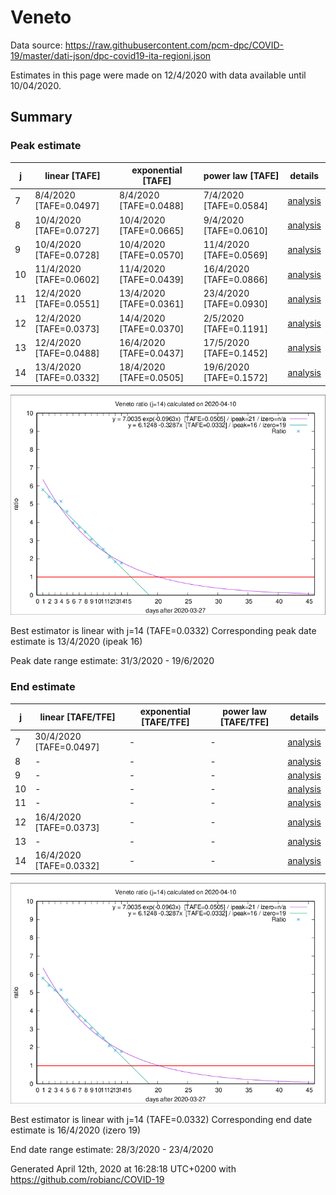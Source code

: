 # Veneto


Data source: https://raw.githubusercontent.com/pcm-dpc/COVID-19/master/dati-json/dpc-covid19-ita-regioni.json

Estimates in this page were made on 12/4/2020 with data available until 10/04/2020.


## Summary 

### Peak estimate 
|j|linear [TAFE]|exponential [TAFE]|power law [TAFE]|details|
|---|----|-----------|---------|-------|
|7|8/4/2020 [TAFE=0.0497]|8/4/2020 [TAFE=0.0488]|7/4/2020 [TAFE=0.0584]|[analysis](COVID-19_veneto_j7_2020-04-10.md)|
|8|10/4/2020 [TAFE=0.0727]|10/4/2020 [TAFE=0.0665]|9/4/2020 [TAFE=0.0610]|[analysis](COVID-19_veneto_j8_2020-04-10.md)|
|9|10/4/2020 [TAFE=0.0728]|10/4/2020 [TAFE=0.0570]|11/4/2020 [TAFE=0.0569]|[analysis](COVID-19_veneto_j9_2020-04-10.md)|
|10|11/4/2020 [TAFE=0.0602]|11/4/2020 [TAFE=0.0439]|16/4/2020 [TAFE=0.0866]|[analysis](COVID-19_veneto_j10_2020-04-10.md)|
|11|12/4/2020 [TAFE=0.0551]|13/4/2020 [TAFE=0.0361]|23/4/2020 [TAFE=0.0930]|[analysis](COVID-19_veneto_j11_2020-04-10.md)|
|12|12/4/2020 [TAFE=0.0373]|14/4/2020 [TAFE=0.0370]|2/5/2020 [TAFE=0.1191]|[analysis](COVID-19_veneto_j12_2020-04-10.md)|
|13|12/4/2020 [TAFE=0.0488]|16/4/2020 [TAFE=0.0437]|17/5/2020 [TAFE=0.1452]|[analysis](COVID-19_veneto_j13_2020-04-10.md)|
|14|13/4/2020 [TAFE=0.0332]|18/4/2020 [TAFE=0.0505]|19/6/2020 [TAFE=0.1572]|[analysis](COVID-19_veneto_j14_2020-04-10.md)|

![best peak estimate](COVID-19_veneto_j14_2020-04-10.png)

Best estimator is linear with j=14 (TAFE=0.0332)
Corresponding peak date estimate is 13/4/2020 (ipeak 16)


Peak date range estimate: 31/3/2020 - 19/6/2020

### End estimate 
|j|linear [TAFE/TFE]|exponential [TAFE/TFE]|power law [TAFE/TFE]|details|
|---|----|-----------|---------|-------|
|7|30/4/2020 [TAFE=0.0497]|-|-|[analysis](COVID-19_veneto_j7_2020-04-10.md)|
|8|-|-|-|[analysis](COVID-19_veneto_j8_2020-04-10.md)|
|9|-|-|-|[analysis](COVID-19_veneto_j9_2020-04-10.md)|
|10|-|-|-|[analysis](COVID-19_veneto_j10_2020-04-10.md)|
|11|-|-|-|[analysis](COVID-19_veneto_j11_2020-04-10.md)|
|12|16/4/2020 [TAFE=0.0373]|-|-|[analysis](COVID-19_veneto_j12_2020-04-10.md)|
|13|-|-|-|[analysis](COVID-19_veneto_j13_2020-04-10.md)|
|14|16/4/2020 [TAFE=0.0332]|-|-|[analysis](COVID-19_veneto_j14_2020-04-10.md)|

![best zero estimate](COVID-19_veneto_j14_2020-04-10.png)

Best estimator is linear with j=14 (TAFE=0.0332)
Corresponding end date estimate is 16/4/2020 (izero 19)


End date range estimate: 28/3/2020 - 23/4/2020

Generated April 12th, 2020 at 16:28:18 UTC+0200 with https://github.com/robianc/COVID-19
